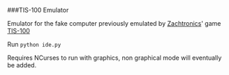 ###TIS-100 Emulator

Emulator for the fake computer previously emulated by [Zachtronics](http://www.zachtronics.com/)' game [TIS-100](http://www.zachtronics.com/tis-100/)

Run ```python ide.py```

Requires NCurses to run with graphics, non graphical mode will eventually be added.
